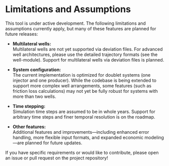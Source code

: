 # Limitations and Assumptions

This tool is under active development. The following limitations and assumptions currently apply, but many of these features are planned for future releases:

- **Multilateral wells:**  
  Multilateral wells are not yet supported via deviation files. For advanced well architectures, please use the detailed trajectory formats (see the well-module). Support for multilateral wells via deviation files is planned.

- **System configuration:**  
  The current implementation is optimized for doublet systems (one injector and one producer). While the codebase is being extended to support more complex well arrangements, some features (such as friction loss calculations) may not yet be fully robust for systems with more than two wells.

- **Time stepping:**  
  Simulation time steps are assumed to be in whole years. Support for arbitrary time steps and finer temporal resolution is on the roadmap.

- **Other features:**  
  Additional features and improvements—including enhanced error handling, more flexible input formats, and expanded economic modeling—are planned for future updates.


If you have specific requirements or would like to contribute, please open an issue or pull request on the project repository!